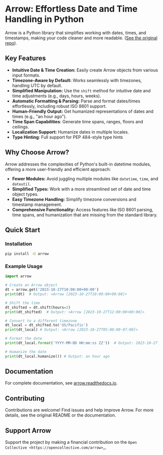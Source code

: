 # Arrow: Effortless Date and Time Handling in Python

Arrow is a Python library that simplifies working with dates, times, and timestamps, making your code cleaner and more readable. ([See the original repo](https://github.com/arrow-py/arrow)).

## Key Features

*   **Intuitive Date & Time Creation:** Easily create Arrow objects from various input formats.
*   **Timezone-Aware by Default:**  Works seamlessly with timezones, handling UTC by default.
*   **Simplified Manipulation:**  Use the `shift` method for intuitive date and time adjustments (e.g., days, hours, weeks).
*   **Automatic Formatting & Parsing:**  Parse and format dates/times effortlessly, including robust ISO 8601 support.
*   **Human-Friendly Output:**  Get humanized representations of dates and times (e.g., "an hour ago").
*   **Time Span Capabilities**: Generate time spans, ranges, floors and ceilings.
*   **Localization Support:**  Humanize dates in multiple locales.
*   **Type Hinting**: Full support for PEP 484-style type hints

## Why Choose Arrow?

Arrow addresses the complexities of Python's built-in datetime modules, offering a more user-friendly and efficient approach:

*   **Fewer Modules:** Avoid juggling multiple modules like `datetime`, `time`, and `dateutil`.
*   **Simplified Types:**  Work with a more streamlined set of date and time object types.
*   **Easy Timezone Handling:**  Simplify timezone conversions and timestamp management.
*   **Comprehensive Functionality:**  Access features like ISO 8601 parsing, time spans, and humanization that are missing from the standard library.

## Quick Start

### Installation

```bash
pip install -U arrow
```

### Example Usage

```python
import arrow

# Create an Arrow object
dt = arrow.get('2023-10-27T10:00:00+00:00')
print(dt)  # Output: <Arrow [2023-10-27T10:00:00+00:00]>

# Shift the time
dt_shifted = dt.shift(hours=2)
print(dt_shifted)  # Output: <Arrow [2023-10-27T12:00:00+00:00]>

# Convert to a different timezone
dt_local = dt_shifted.to('US/Pacific')
print(dt_local) # Output: <Arrow [2023-10-27T05:00:00-07:00]>

# Format the date
print(dt_local.format('YYYY-MM-DD HH:mm:ss ZZ'))  # Output: 2023-10-27 05:00:00 -07:00

# Humanize the date
print(dt_local.humanize()) # Output: an hour ago
```

## Documentation

For complete documentation, see [arrow.readthedocs.io](https://arrow.readthedocs.io).

## Contributing

Contributions are welcome!  Find issues and help improve Arrow. For more details, see the original README or the documentation.

## Support Arrow

Support the project by making a financial contribution on the `Open Collective <https://opencollective.com/arrow>`_.